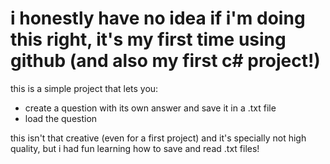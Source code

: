 # i honestly have no idea if i'm doing this right, it's my first time using github (and also my first c# project!)
this is a simple project that lets you:
 - create a question with its own answer and save it in a .txt file
 - load the question

this isn't that creative (even for a first project) and it's specially not high quality, but i had fun learning how to save and read .txt files!
